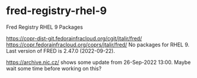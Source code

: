 # fred-registry-rhel-9
Fred Registry RHEL 9 Packages

https://copr-dist-git.fedorainfracloud.org/cgit/jtalir/fred/
https://copr.fedorainfracloud.org/coprs/jtalir/fred/
No packages for RHEL 9. Last version of FRED is 2.47.0 (2022-09-22).

https://archive.nic.cz/ shows some update from 26-Sep-2022 13:00. Maybe wait some time before working on this?
